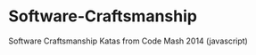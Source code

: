 Software-Craftsmanship
======================

Software Craftsmanship Katas from Code Mash 2014
(javascript)
